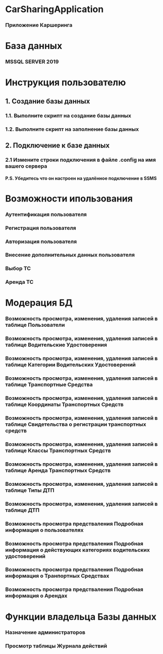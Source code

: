 # CarSharingApplication
### Приложение Каршеринга
# База данных
### MSSQL SERVER 2019
# Инструкция пользователю
  ## 1. Создание базы данных
  ### 1.1. Выполните скрипт на создание базы данных
  ### 1.2. Выполните скрипт на заполнение базы данных
  ## 2. Подключение к базе данных
  ### 2.1 Измените строки подключения в файле .config на имя вашего сервера 
  #### P.S. Убедитесь что он настроен на удалённое подключение в SSMS
# Возможности ипользования
  ### Аутентификация пользователя
  ### Регистрация пользователя
  ### Авторизация пользователя
  ### Внесение дополнительных данных пользователя
  ### Выбор ТС
  ### Аренда ТС
# Модерация БД
  ### Возможность просмотра, изменения, удаления записей в таблице Пользователи
  ### Возможность просмотра, изменения, удаления записей в таблице Водительские Удостоверения
  ### Возможность просмотра, изменения, удаления записей в таблице Категории Водительских Удостоверений
  ### Возможность просмотра, изменения, удаления записей в таблице Транспортные Средства
  ### Возможность просмотра, изменения, удаления записей в таблице Координаты Транспортных Средств
  ### Возможность просмотра, изменения, удаления записей в таблице Свидетельства о регистрации транспортных средств
  ### Возможность просмотра, изменения, удаления записей в таблице Классы Транспортных Средств
  ### Возможность просмотра, изменения, удаления записей в таблице Аренда Транспортных Средств
  ### Возможность просмотра, изменения, удаления записей в таблице Типы ДТП
  ### Возможность просмотра, изменения, удаления записей в таблице ДТП
  ### Возможность просмотра предстваления Подробная информация о пользователях
  ### Возможность просмотра предстваления Подробная информация о действующих категориях водительских удостоверений
  ### Возможность просмотра предстваления Подробная информация о Транпортных Средствах
  ### Возможность просмотра предстваления Подробная информация о Арендах
# Функции владельца Базы данных
  ### Назначение администраторов
  ### Просмотр таблицы Журнала действий
